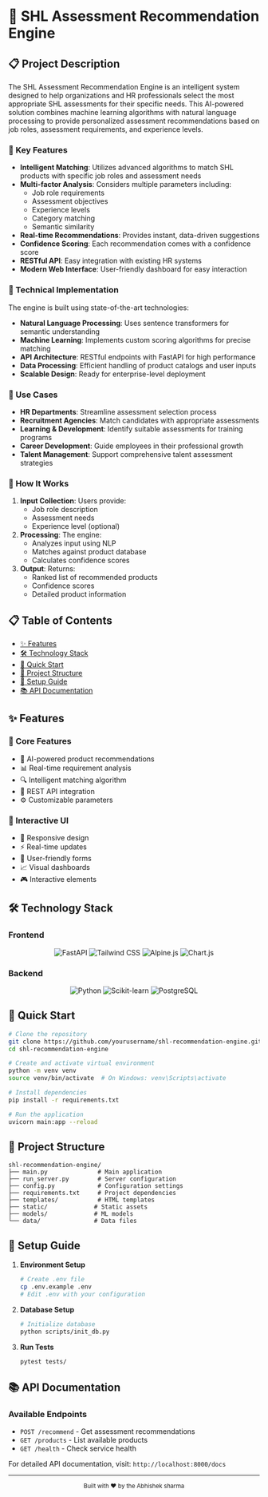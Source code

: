 # 🚀 SHL Assessment Recommendation Engine


## 📋 Project Description

The SHL Assessment Recommendation Engine is an intelligent system designed to help organizations and HR professionals select the most appropriate SHL assessments for their specific needs. This AI-powered solution combines machine learning algorithms with natural language processing to provide personalized assessment recommendations based on job roles, assessment requirements, and experience levels.

### 🎯 Key Features

- **Intelligent Matching**: Utilizes advanced algorithms to match SHL products with specific job roles and assessment needs
- **Multi-factor Analysis**: Considers multiple parameters including:
  - Job role requirements
  - Assessment objectives
  - Experience levels
  - Category matching
  - Semantic similarity
- **Real-time Recommendations**: Provides instant, data-driven suggestions
- **Confidence Scoring**: Each recommendation comes with a confidence score
- **RESTful API**: Easy integration with existing HR systems
- **Modern Web Interface**: User-friendly dashboard for easy interaction

### 🧠 Technical Implementation

The engine is built using state-of-the-art technologies:

- **Natural Language Processing**: Uses sentence transformers for semantic understanding
- **Machine Learning**: Implements custom scoring algorithms for precise matching
- **API Architecture**: RESTful endpoints with FastAPI for high performance
- **Data Processing**: Efficient handling of product catalogs and user inputs
- **Scalable Design**: Ready for enterprise-level deployment

### 🏢 Use Cases

- **HR Departments**: Streamline assessment selection process
- **Recruitment Agencies**: Match candidates with appropriate assessments
- **Learning & Development**: Identify suitable assessments for training programs
- **Career Development**: Guide employees in their professional growth
- **Talent Management**: Support comprehensive talent assessment strategies

### 🔄 How It Works

1. **Input Collection**: Users provide:
   - Job role description
   - Assessment needs
   - Experience level (optional)
2. **Processing**: The engine:
   - Analyzes input using NLP
   - Matches against product database
   - Calculates confidence scores
3. **Output**: Returns:
   - Ranked list of recommended products
   - Confidence scores
   - Detailed product information

## 📋 Table of Contents
- [✨ Features](#-features)
- [🛠️ Technology Stack](#️-technology-stack)
- [🚀 Quick Start](#-quick-start)
- [📁 Project Structure](#-project-structure)
- [🔧 Setup Guide](#-setup-guide)
- [📚 API Documentation](#-api-documentation)

## ✨ Features

### 🎯 Core Features
- 🤖 AI-powered product recommendations
- 📊 Real-time requirement analysis
- 🔍 Intelligent matching algorithm
- 🔄 REST API integration
- ⚙️ Customizable parameters

### 🎨 Interactive UI
- 📱 Responsive design
- ⚡ Real-time updates
- 🎯 User-friendly forms
- 📈 Visual dashboards
- 🎮 Interactive elements

## 🛠️ Technology Stack

### Frontend
<div align="center">
  <img src="https://img.shields.io/badge/FastAPI-0.68.0-green.svg" alt="FastAPI">
  <img src="https://img.shields.io/badge/Tailwind_CSS-3.0-blue.svg" alt="Tailwind CSS">
  <img src="https://img.shields.io/badge/Alpine.js-3.0-purple.svg" alt="Alpine.js">
  <img src="https://img.shields.io/badge/Chart.js-3.0-red.svg" alt="Chart.js">
</div>

### Backend
<div align="center">
  <img src="https://img.shields.io/badge/Python-3.9-blue.svg" alt="Python">
  <img src="https://img.shields.io/badge/Scikit_learn-1.0-orange.svg" alt="Scikit-learn">
  <img src="https://img.shields.io/badge/PostgreSQL-13.0-blue.svg" alt="PostgreSQL">
</div>

## 🚀 Quick Start

```bash
# Clone the repository
git clone https://github.com/yourusername/shl-recommendation-engine.git
cd shl-recommendation-engine

# Create and activate virtual environment
python -m venv venv
source venv/bin/activate  # On Windows: venv\Scripts\activate

# Install dependencies
pip install -r requirements.txt

# Run the application
uvicorn main:app --reload
```

## 📁 Project Structure
```
shl-recommendation-engine/
├── main.py              # Main application
├── run_server.py        # Server configuration
├── config.py            # Configuration settings
├── requirements.txt     # Project dependencies
├── templates/           # HTML templates
├── static/             # Static assets
├── models/             # ML models
└── data/               # Data files
```

## 🔧 Setup Guide

1. **Environment Setup**
   ```bash
   # Create .env file
   cp .env.example .env
   # Edit .env with your configuration
   ```

2. **Database Setup**
   ```bash
   # Initialize database
   python scripts/init_db.py
   ```

3. **Run Tests**
   ```bash
   pytest tests/
   ```

## 📚 API Documentation

### Available Endpoints
- `POST /recommend` - Get assessment recommendations
- `GET /products` - List available products
- `GET /health` - Check service health

For detailed API documentation, visit: `http://localhost:8000/docs`

---

<div align="center">
  <sub>Built with ❤️ by the Abhishek sharma</sub>
</div>
